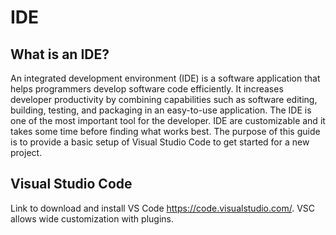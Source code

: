 # IDE

## What is an IDE?

An integrated development environment (IDE) is a software application that helps programmers develop software code efficiently. It increases developer productivity by combining capabilities such as software editing, building, testing, and packaging in an easy-to-use application.
The IDE is one of the most important tool for the developer. IDE are customizable and it takes some time before finding what works best.
The purpose of this guide is to provide a basic setup of Visual Studio Code to get started for a new project.

## Visual Studio Code

Link to download and install VS Code <https://code.visualstudio.com/>.
VSC allows wide customization with plugins.
